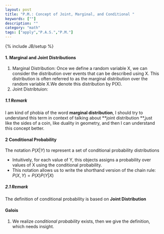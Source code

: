 ```yaml
---
layout: post
title: "P.M.: Concept of Joint, Marginal, and Conditional "
keywords: [""] 
description: ""
category: "math"
tags: ["apply","P.A.S.","P.M."]
---
```

{% include JB/setup %}


#### 1. Marginal and Joint Distributions
1. Marginal Distribution: Once we define a random variable X, we can consider
   the distribution over events that can be described using X. This distribution
   is often referred to as the marginal distribution over the random variable
   X.We denote this distribution by P(X).
2. Joint Distribtuion:

##### 1.1 Remark
I am kind of phobia of the word **marginal distribution**, I should try to
understand this term in context of talking about **joint distribution **,just
like the sides of a coin, like duality in geometry, and then I can understand
this concept better.

#### 2 Conditional Probability
The notation $P(X|Y)$ to represent a set of conditional probability
distributions
- Intuitively, for each value of Y, this objects assigns a probability over
  values of X using the conditional probability.
- This notation allows us to write the shorthand version of the chain rule:
  $P(X,Y)=P(X)P(Y|X)$

##### 2.1  Remark
The definition of conditional probability is based on **Joint Distribution**


#### Galois
1. We realize *conditional probability* exists, then we give the definition,
   which needs insight.


